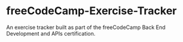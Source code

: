 # freeCodeCamp-Exercise-Tracker

An exercise tracker built as part of the freeCodeCamp Back End Development and APIs certification.
